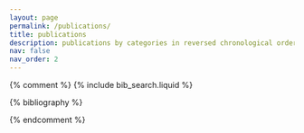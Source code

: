 ```yaml
---
layout: page
permalink: /publications/
title: publications
description: publications by categories in reversed chronological order. generated by jekyll-scholar.
nav: false
nav_order: 2
---
```


<!-- _pages/publications.md -->

<!-- Bibsearch Feature -->

{% comment %}
{% include bib_search.liquid %}

<div class="publications">

{% bibliography %}

</div>

{% endcomment %}
